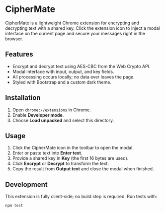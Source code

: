 # CipherMate

CipherMate is a lightweight Chrome extension for encrypting and decrypting text with a shared key. Click the extension icon to inject a modal interface on the current page and secure your messages right in the browser.

## Features
- Encrypt and decrypt text using AES-CBC from the Web Crypto API.
- Modal interface with input, output, and key fields.
- All processing occurs locally; no data ever leaves the page.
- Styled with Bootstrap and a custom dark theme.

## Installation
1. Open `chrome://extensions` in Chrome.
2. Enable **Developer mode**.
3. Choose **Load unpacked** and select this directory.

## Usage
1. Click the CipherMate icon in the toolbar to open the modal.
2. Enter or paste text into **Enter text**.
3. Provide a shared key in **Key** (the first 16 bytes are used).
4. Click **Encrypt** or **Decrypt** to transform the text.
5. Copy the result from **Output text** and close the modal when finished.

## Development
This extension is fully client-side; no build step is required. Run tests with:

```sh
npm test
```

